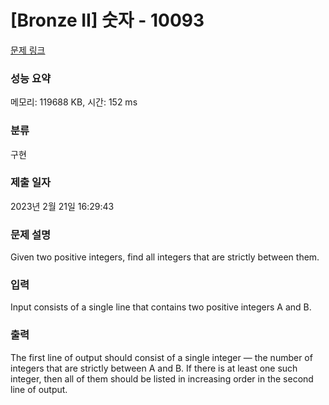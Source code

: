 # [Bronze II] 숫자 - 10093 

[문제 링크](https://www.acmicpc.net/problem/10093) 

### 성능 요약

메모리: 119688 KB, 시간: 152 ms

### 분류

구현

### 제출 일자

2023년 2월 21일 16:29:43

### 문제 설명

<p>Given two positive integers, find all integers that are strictly between them.</p>

### 입력 

 <p>Input consists of a single line that contains two positive integers A and B.</p>

### 출력 

 <p>The first line of output should consist of a single integer — the number of integers that are strictly between A and B. If there is at least one such integer, then all of them should be listed in increasing order in the second line of output.</p>

